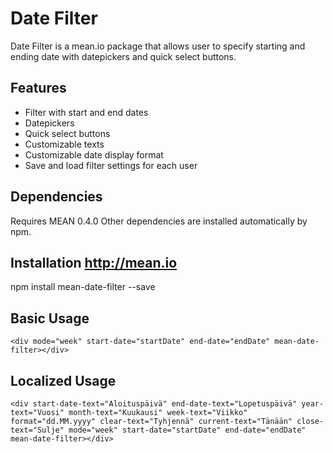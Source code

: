 # Date Filter

Date Filter is a mean.io package that allows user to specify starting and ending date with datepickers and quick select buttons.

## Features
- Filter with start and end dates
- Datepickers
- Quick select buttons
- Customizable texts
- Customizable date display format
- Save and load filter settings for each user 

## Dependencies
Requires MEAN 0.4.0
Other dependencies are installed automatically by npm.

## Installation http://mean.io
npm install mean-date-filter --save

## Basic Usage
`<div mode="week" start-date="startDate" end-date="endDate" mean-date-filter></div>`

## Localized Usage
`<div start-date-text="Aloituspäivä" end-date-text="Lopetuspäivä" year-text="Vuosi" month-text="Kuukausi" week-text="Viikko" format="dd.MM.yyyy" clear-text="Tyhjennä" current-text="Tänään" close-text="Sulje" mode="week" start-date="startDate" end-date="endDate" mean-date-filter></div>`
